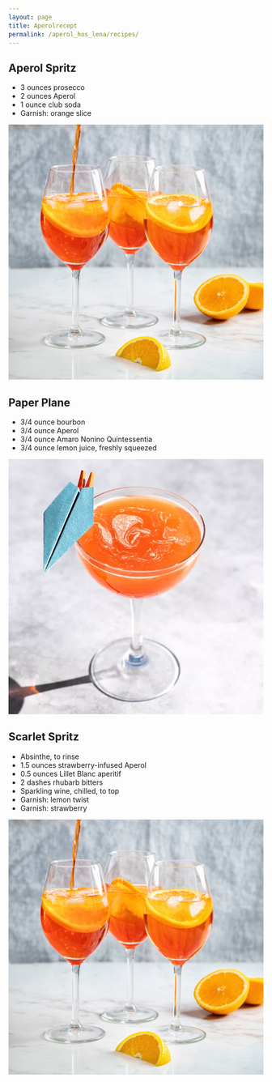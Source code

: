 ```yaml
---
layout: page
title: Aperolrecept
permalink: /aperol_hos_lena/recipes/
---
```


<div>
   <div>
      <h2>Aperol Spritz</h2>
      <ul>
         <li>3 ounces prosecco</li>
         <li>2 ounces Aperol</li>
         <li>1 ounce club soda</li>
         <li>Garnish: orange slice</li>
      </ul>
      <img src="/assets/aperol_spritz.png">
    </div>
    <div>
      <h2>Paper Plane</h2>
      <ul>
         <li>3/4 ounce bourbon</li>
         <li>3/4 ounce Aperol</li>
         <li>3/4 ounce Amaro Nonino Quintessentia</li>
         <li>3/4 ounce lemon juice, freshly squeezed</li>
      </ul>
      <img src="/assets/paper_plane.png">
    </div>
    <div>
      <h2>Scarlet Spritz</h2>
      <ul>
         <li>Absinthe, to rinse</li>
         <li>1.5 ounces strawberry-infused Aperol</li>
         <li>0.5 ounces Lillet Blanc aperitif</li>
         <li>2 dashes rhubarb bitters</li>
         <li>Sparkling wine, chilled, to top</li>
         <li>Garnish: lemon twist</li>
         <li>Garnish: strawberry</li>
      </ul>
      <img src="/assets/aperol_spritz.png">
   </div>
</div>